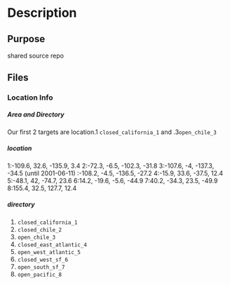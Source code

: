 # Description
## Purpose
shared source repo

## Files

### Location Info

##### Area and Directory
Our first 2 targets are location.1 `closed_california_1` and .3`open_chile_3`


##### location
1:-109.6, 32.6, -135.9, 3.4
2:-72.3, -6.5, -102.3, -31.8
3:-107.6, -4, -137.3, -34.5 (until 2001-06-11)
 :-108.2, -4.5, -136.5, -27.2
4:-15.9, 33.6, -37.5, 12.4
5:-48.1, 42, -74.7, 23.6
6:14.2, -19.6, -5.6, -44.9
7:40.2, -34.3, 23.5, -49.9
8:155.4, 32.5, 127.7, 12.4

##### directory
1. `closed_california_1`
2. `closed_chile_2`
3. `open_chile_3`
4. `closed_east_atlantic_4`
5. `open_west_atlantic_5`
6. `closed_west_sf_6`
7. `open_south_sf_7`
8. `open_pacific_8`

